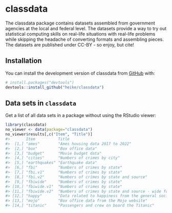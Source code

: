
<!-- README.md is generated from README.Rmd. Please edit that file -->

# classdata

<!-- badges: start -->
<!-- badges: end -->

The classdata package contains datasets assembled from government
agencies at the local and federal level. The datasets provide a way to
try out statistical computing skills on real-life situations with
real-life problems while skipping the headache of converting formats and
assembling pieces. The datasets are published under CC-BY - so enjoy,
but cite!

## Installation

You can install the development version of classdata from
[GitHub](https://github.com/) with:

``` r
# install.packages("devtools")
devtools::install_github("heike/classdata")
```

## Data sets in `classdata`

Get a list of all data sets in a package without using the RStudio
viewer:

``` r
library(classdata)
no_viewer <- data(package="classdata")
no_viewer$results[,c("Item", "Title")]
#>       Item          Title                                                      
#>  [1,] "ames"        "Ames housing data 2017 to 2022"                           
#>  [2,] "box"         "Box office data"                                          
#>  [3,] "budget"      "Movie budget data"                                        
#>  [4,] "cities"      "Numbers of crimes by city"                                
#>  [5,] "earthquakes" "Earthquake data"                                          
#>  [6,] "fbi"         "Numbers of crimes by state"                               
#>  [7,] "fbi.v1"      "Numbers of crimes by state"                               
#>  [8,] "fbi.v2"      "Numbers of crimes by state and source"                    
#>  [9,] "fbiwide"     "Numbers of crimes by state"                               
#> [10,] "fbiwide.v1"  "Numbers of crimes by state"                               
#> [11,] "fbiwide.v2"  "Numbers of crimes by state and source - wide format"      
#> [12,] "happy"       "Data related to happiness from the general social survey."
#> [13,] "mojo"        "Box office data from the Mojo website"                    
#> [14,] "titanic"     "Passengers and crew on board the Titanic"
```

